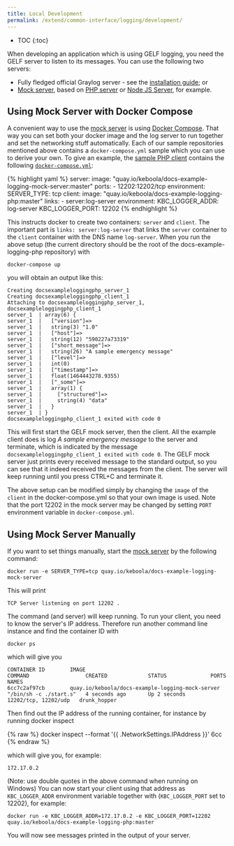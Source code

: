 ```yaml
---
title: Local Development
permalink: /extend/common-interface/logging/development/
---
```


* TOC
{:toc}

When developing an application which is using GELF logging, you need the GELF server to listen to its messages.
You can use the following two servers:

- Fully fledged official Graylog server - see the [installation guide](http://docs.graylog.org/en/2.0/pages/installation.html); or
- [Mock server](https://github.com/keboola/docs-example-logging-mock-server), based on [PHP server](https://github.com/keboola/gelf-server) or [Node JS Server](https://github.com/wavded/graygelf), for example.

## Using Mock Server with Docker Compose
A convenient way to use the [mock server](https://github.com/keboola/docs-example-logging-mock-server) is using [Docker Compose](https://docs.docker.com/compose/).
That way you can set both your docker image and the log server to run together and set the networking stuff automatically.
Each of our sample repositories mentioned above contains a `docker-compose.yml` sample which you can use to derive your own.
To give an example, the [sample PHP client](https://github.com/keboola/docs-example-logging-php) contains the following
[`docker-compose.yml`](https://github.com/keboola/docs-example-logging-php/blob/master/docker-compose.yml):

{% highlight yaml %}
server:
  image: "quay.io/keboola/docs-example-logging-mock-server:master"
  ports:
    - 12202:12202/tcp
  environment:
    SERVER_TYPE: tcp
client:
  image: "quay.io/keboola/docs-example-logging-php:master"
  links:
    - server:log-server
  environment:
    KBC_LOGGER_ADDR: log-server
    KBC_LOGGER_PORT: 12202
{% endhighlight %}

This instructs docker to create two containers: `server` and `client`. The important part is `links: server:log-server` that links
 the `server` container to the `client` container with the DNS name `log-server`. When you run the above setup (the current
 directory should be the root of the docs-example-logging-php repository) with

    docker-compose up

 you will obtain an output like this:

    Creating docsexampleloggingphp_server_1
    Creating docsexampleloggingphp_client_1
    Attaching to docsexampleloggingphp_server_1, docsexampleloggingphp_client_1
    server_1  | array(6) {
    server_1  |   ["version"]=>
    server_1  |   string(3) "1.0"
    server_1  |   ["host"]=>
    server_1  |   string(12) "590227a73319"
    server_1  |   ["short_message"]=>
    server_1  |   string(26) "A sample emergency message"
    server_1  |   ["level"]=>
    server_1  |   int(0)
    server_1  |   ["timestamp"]=>
    server_1  |   float(1464443278.9355)
    server_1  |   ["_some"]=>
    server_1  |   array(1) {
    server_1  |     ["structured"]=>
    server_1  |     string(4) "data"
    server_1  |   }
    server_1  | }
    docsexampleloggingphp_client_1 exited with code 0

This will first start the GELF mock server, then the client. All the example client does is log *A sample emergency message* to the server
and terminate, which is indicated by the message `docsexampleloggingphp_client_1 exited with code 0`. The GELF mock server
just prints every received message to the standard output, so you can see that it indeed received the messages from the client.
The server will keep running until you press CTRL+C and terminate it.

The above setup can be modified simply by changing the `image` of the `client` in the docker-compose.yml so that your own image is used.
Note that the port 12202 in the mock server may be changed by setting `PORT` environment variable in `docker-compose.yml`.

## Using Mock Server Manually
If you want to set things manually, start the [mock server](https://github.com/keboola/docs-example-logging-mock-server) by the following command:

    docker run -e SERVER_TYPE=tcp quay.io/keboola/docs-example-logging-mock-server

This will print

    TCP Server listening on port 12202 .

The command (and server) will keep running. To run your client, you need to know the server's IP address. Therefore run another command line instance and find the container ID with

    docker ps

which will give you

    CONTAINER ID        IMAGE                                              COMMAND                  CREATED             STATUS              PORTS                  NAMES
    6cc7c2af97cb        quay.io/keboola/docs-example-logging-mock-server   "/bin/sh -c ./start.s"   4 seconds ago       Up 2 seconds        12202/tcp, 12202/udp   drunk_hopper

Then find out the IP address of the running container, for instance by running docker inspect

{% raw %}
    docker inspect --format '{{ .NetworkSettings.IPAddress }}' 6cc
{% endraw %}

which will give you, for example:

    172.17.0.2

(Note: use double quotes in the above command when running on Windows)
You can now start your client using that address as `KBC_LOGGER_ADDR` environment variable together with (`KBC_LOGGER_PORT` set to 12202), for example:

    docker run -e KBC_LOGGER_ADDR=172.17.0.2 -e KBC_LOGGER_PORT=12202 quay.io/keboola/docs-example-logging-php:master

You will now see messages printed in the output of your server.
